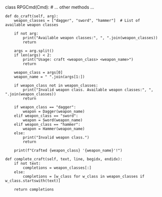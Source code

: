 class RPGCmd(Cmd):
    # ... other methods ...

    def do_craft(self, arg):
        weapon_classes = ["dagger", "sword", "hammer"]  # List of available weapon classes

        if not arg:
            print("Available weapon classes:", ", ".join(weapon_classes))
            return

        args = arg.split()
        if len(args) < 2:
            print("Usage: craft <weapon_class> <weapon_name>")
            return

        weapon_class = args[0]
        weapon_name = " ".join(args[1:])

        if weapon_class not in weapon_classes:
            print("Invalid weapon class. Available weapon classes:", ", ".join(weapon_classes))
            return

        if weapon_class == "dagger":
            weapon = Dagger(weapon_name)
        elif weapon_class == "sword":
            weapon = Sword(weapon_name)
        elif weapon_class == "hammer":
            weapon = Hammer(weapon_name)
        else:
            print("Invalid weapon class.")
            return

        print(f"Crafted {weapon_class} '{weapon_name}'!")

    def complete_craft(self, text, line, begidx, endidx):
        if not text:
            completions = weapon_classes[:]
        else:
            completions = [w_class for w_class in weapon_classes if w_class.startswith(text)]

        return completions
